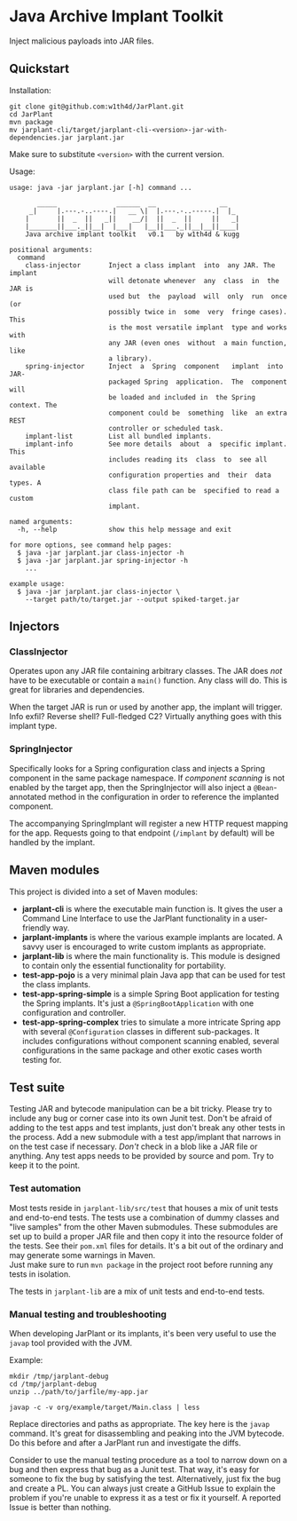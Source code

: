 # Java Archive Implant Toolkit

Inject malicious payloads into JAR files.

## Quickstart

Installation:

```
git clone git@github.com:w1th4d/JarPlant.git
cd JarPlant
mvn package
mv jarplant-cli/target/jarplant-cli-<version>-jar-with-dependencies.jar jarplant.jar
```

Make sure to substitute `<version>` with the current version.

Usage:

```
usage: java -jar jarplant.jar [-h] command ...

       _____               ______  __                __   
     _|     |.---.-..----.|   __ \|  |.---.-..-----.|  |_ 
    |       ||  _  ||   _||    __/|  ||  _  ||     ||   _|
    |_______||___._||__|  |___|   |__||___._||__|__||____|
    Java archive implant toolkit   v0.1   by w1th4d & kugg

positional arguments:
  command
    class-injector       Inject a class implant  into  any JAR. The implant
                         will detonate whenever  any  class  in  the JAR is
                         used but  the  payload  will  only  run  once  (or
                         possibly twice in  some  very  fringe cases). This
                         is the most versatile implant  type and works with
                         any JAR (even ones  without  a main function, like
                         a library).
    spring-injector      Inject  a  Spring  component   implant  into  JAR-
                         packaged Spring  application.  The  component will
                         be loaded and included in  the Spring context. The
                         component could be  something  like  an extra REST
                         controller or scheduled task.
    implant-list         List all bundled implants.
    implant-info         See more details  about  a  specific implant. This
                         includes reading its  class  to  see all available
                         configuration properties and  their  data types. A
                         class file path can be  specified to read a custom
                         implant.

named arguments:
  -h, --help             show this help message and exit

for more options, see command help pages:
  $ java -jar jarplant.jar class-injector -h
  $ java -jar jarplant.jar spring-injector -h
    ...

example usage:
  $ java -jar jarplant.jar class-injector \
    --target path/to/target.jar --output spiked-target.jar
```

## Injectors

### ClassInjector

Operates upon any JAR file containing arbitrary classes.
The JAR does _not_ have to be executable or contain a `main()` function.
Any class will do. This is great for libraries and dependencies.

When the target JAR is run or used by another app, the implant will trigger.
Info exfil? Reverse shell? Full-fledged C2? Virtually anything goes with this implant type.

### SpringInjector

Specifically looks for a Spring configuration class and injects a Spring component in the same package namespace.
If _component scanning_ is not enabled by the target app, then the SpringInjector will also inject a `@Bean`-annotated
method in the configuration in order to reference the implanted component.

The accompanying SpringImplant will register a new HTTP request mapping for the app.
Requests going to that endpoint (`/implant` by default) will be handled by the implant.

## Maven modules

This project is divided into a set of Maven modules:

* **jarplant-cli** is where the executable main function is. It gives the user a Command Line Interface to use the
  JarPlant functionality in a user-friendly way.
* **jarplant-implants** is where the various example implants are located. A savvy user is encouraged to write custom
  implants as appropriate.
* **jarplant-lib** is where the main functionality is. This module is designed to contain only the essential
  functionality for portability.
* **test-app-pojo** is a very minimal plain Java app that can be used for test the class implants.
* **test-app-spring-simple** is a simple Spring Boot application for testing the Spring implants.
  It's just a `@SpringBootApplication` with one configuration and controller.
* **test-app-spring-complex** tries to simulate a more intricate Spring app with several `@Configuration` classes in
  different sub-packages. It includes configurations without component scanning enabled, several configurations in
  the same package and other exotic cases worth testing for.

## Test suite

Testing JAR and bytecode manipulation can be a bit tricky. Please try to include any bug or corner case into its own
Junit test. Don't be afraid of adding to the test apps and test implants, just don't break any other tests in the
process. Add a new submodule with a test app/implant that narrows in on the test case if necessary. *Don't* check in
a blob like a JAR file or anything. Any test apps needs to be provided by source and pom. Try to keep it to the point.

### Test automation

Most tests reside in `jarplant-lib/src/test` that houses a mix of unit tests and end-to-end tests.
The tests use a combination of dummy classes and "live samples" from the other Maven submodules.
These submodules are set up to build a proper JAR file and then copy it into the resource folder of the tests.
See their `pom.xml` files for details. It's a bit out of the ordinary and may generate some warnings in Maven.  
Just make sure to run `mvn package` in the project root before running any tests in isolation.

The tests in `jarplant-lib` are a mix of unit tests and end-to-end tests.

### Manual testing and troubleshooting

When developing JarPlant or its implants, it's been very useful to use the `javap` tool provided with the JVM.

Example:

```
mkdir /tmp/jarplant-debug
cd /tmp/jarplant-debug
unzip ../path/to/jarfile/my-app.jar

javap -c -v org/example/target/Main.class | less
```

Replace directories and paths as appropriate. The key here is the `javap` command. It's great for disassembling and
peaking into the JVM bytecode. Do this before and after a JarPlant run and investigate the diffs.

Consider to use the manual testing procedure as a tool to narrow down on a bug and then express that bug as a Junit
test. That way, it's easy for someone to fix the bug by satisfying the test. Alternatively, just fix the bug and create
a PL. You can always just create a GitHub Issue to explain the problem if you're unable to express it as a test or fix
it yourself. A reported Issue is better than nothing.
